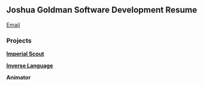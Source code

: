 ## Joshua Goldman Software Development Resume

[Email](Goldman.j@northeastern.edu)

### Projects

**[Imperial Scout](https://github.com/FIRST-Robot-Empire/ImperialScoutBot)**

**[Inverse Language](https://github.com/GoldmanJ/Inverse-Lang)**

**Animator**
